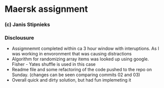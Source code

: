 # Maersk assignment
### (c) Janis Stipnieks

### Disclousure
- Assigmnemnt completed within ca 3 hour window with interuptions. As I was working in envoronment that was causing distractions
- Algorithm for randomizing array items was looked up using google. Fisher - Yates shuffle is used in this case
- Readme file and some refactoring of the code pushed to the repo on Sunday. (changes can be seen comparing commits 02 and 03)
- Overall quick and dirty solution, but had fun implemeting it